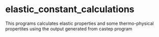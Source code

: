 # elastic_constant_calculations
This programs calculates elastic properties and some thermo-physical propertites using the output generated from castep program
